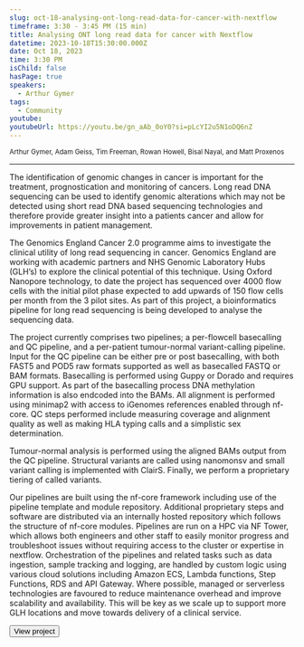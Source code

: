 ```yaml
---
slug: oct-18-analysing-ont-long-read-data-for-cancer-with-nextflow
timeframe: 3:30 - 3:45 PM (15 min)
title: Analysing ONT long read data for cancer with Nextflow
datetime: 2023-10-18T15:30:00.000Z
date: Oct 18, 2023
time: 3:30 PM
isChild: false
hasPage: true
speakers:
  - Arthur Gymer
tags:
  - Community
youtube: 
youtubeUrl: https://youtu.be/gn_aAb_0oY0?si=pLcYI2u5N1oDQ6nZ
---
```

<div className="mb-4">
  <small className="typo-small">
    Arthur Gymer, Adam Geiss, Tim Freeman, Rowan Howell, Bisal Nayal, and Matt Proxenos
  </small>
</div>

<hr className="border-t border-gray-50 mb-4 opacity-20" />

The identification of genomic changes in cancer is important for the treatment, prognostication and monitoring of cancers. Long read DNA sequencing can be used to identify genomic alterations which may not be detected using short read DNA based sequencing technologies and therefore provide greater insight into a patients cancer and allow for improvements in patient management.

The Genomics England Cancer 2.0 programme aims to investigate the clinical utility of long read sequencing in cancer. Genomics England are working with academic partners and NHS Genomic Laboratory Hubs (GLH’s) to explore the clinical potential of this technique. Using Oxford Nanopore technology, to date the project has sequenced over 4000 flow cells with the initial pilot phase expected to add upwards of 150 flow cells per month from the 3 pilot sites. As part of this project, a bioinformatics pipeline for long read sequencing is being developed to analyse the sequencing data. 

The project currently comprises two pipelines; a per-flowcell basecalling and QC pipeline, and a per-patient tumour-normal variant-calling pipeline. Input for the QC pipeline can be either pre or post basecalling, with both FAST5 and POD5 raw formats supported as well as basecalled FASTQ or BAM formats. Basecalling is performed using Guppy or Dorado and requires GPU support. As part of the basecalling process DNA methylation information is also endcoded into the BAMs. All alignment is performed using minimap2 with access to iGenomes references enabled through nf-core. QC steps performed include measuring coverage and alignment quality as well as making HLA typing calls and a simplistic sex determination. 

Tumour-normal analysis is performed using the aligned BAMs output from the QC pipeline. Structural variants are called using nanomonsv and small variant calling is implemented with ClairS. Finally, we perform a proprietary tiering of called variants.

Our pipelines are built using the nf-core framework including use of the pipeline template and module repository. Additional proprietary steps and software are distributed via an internally hosted repository which follows the structure of nf-core modules. 
Pipelines are run on a HPC via NF Tower, which allows both engineers and other staff to easily monitor progress and troubleshoot issues without requiring access to the cluster or expertise in nextflow. Orchestration of the pipelines and related tasks such as data ingestion, sample tracking and logging, are handled by custom logic using various cloud solutions including Amazon ECS, Lambda functions, Step Functions, RDS and API Gateway. Where possible, managed or serverless technologies are favoured to reduce maintenance overhead and improve scalability and availability. This will be key as we scale up to support more GLH locations and move towards delivery of a clinical service. 

<div>
  <Button to="https://www.genomicsengland.co.uk/" variant="secondary" size="md" arrow>
    View project
  </Button>
</div>